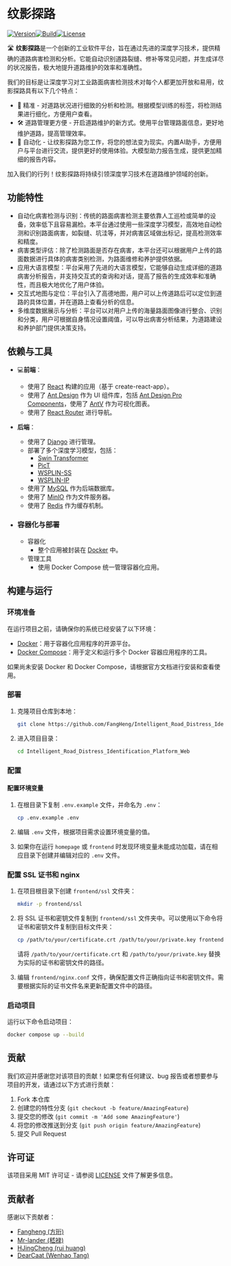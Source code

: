 # 纹影探路

[![Version](https://img.shields.io/badge/Version-v1.0.0-blue.svg)](https://github.com/FangHeng/Intelligent_Road_Distress_Identification_Platform_Web)[![Build](https://img.shields.io/badge/Build-Passing-brightgreen.svg)](https://github.com/FangHeng/Intelligent_Road_Distress_Identification_Platform_Web)[![License](https://img.shields.io/badge/License-MIT-green.svg)](https://github.com/FangHeng/Intelligent_Road_Distress_Identification_Platform_Web)

🛣️ **纹影探路**是一个创新的工业软件平台，旨在通过先进的深度学习技术，提供精确的道路病害检测和分析。它能自动识别道路裂缝、修补等常见问题，并生成详尽的状况报告，极大地提升道路维护的效率和准确性。

我们的目标是让深度学习对工业路面病害检测技术对每个人都更加开放和易用，纹影探路具有以下几个特点：

- 🧪 精准 - 对道路状况进行细致的分析和检测。根据模型训练的标签，将检测结果进行细化，方便用户查看。
- 🛠️ 道路管理更方便 - 开启道路维护的新方式。使用平台管理路面信息，更好地维护道路，提高管理效率。
- 🤝 自动化 - 让纹影探路为您工作，将您的想法变为现实。内置AI助手，方便用户与平台进行交流，提供更好的使用体验。大模型助力报告生成，提供更加精细的报告内容。

加入我们的行列！纹影探路将持续引领深度学习技术在道路维护领域的创新。

## 功能特性

- 自动化病害检测与识别：传统的路面病害检测主要依靠人工巡检或简单的设备，效率低下且容易漏检。本平台通过使用一些深度学习模型，高效地自动检测和识别路面病害，如裂缝、坑洼等，并对病害区域做出标记，提高检测效率和精度。
- 病害类型评估：除了检测路面是否存在病害，本平台还可以根据用户上传的路面数据进行具体的病害类别检测，为路面维修和养护提供依据。
- 应用大语言模型：平台采用了先进的大语言模型，它能够自动生成详细的道路病害分析报告，并支持交互式的查询和对话，提高了报告的生成效率和准确性，而且极大地优化了用户体验。
- 交互式地图与定位：平台引入了高德地图，用户可以上传道路后可以定位到道路的具体位置，并在道路上查看分析的信息。
- 多维度数据展示与分析：平台可以对用户上传的海量路面图像进行整合、识别和分类，用户可根据自身情况设置阈值，可以导出病害分析结果，为道路建设和养护部门提供决策支持。

## 依赖与工具

- 💻**前端**：
  
  - 使用了 [React](https://reactjs.org/) 构建的应用（基于 create-react-app）。
  - 使用了 [Ant Design](https://ant.design/) 作为 UI 组件库，包括 [Ant Design Pro Components](https://procomponents.ant.design/)，使用了 [AntV](https://antv.antgroup.com/) 作为可视化图表。
  - 使用了 [React Router](https://reactrouter.com/) 进行导航。
- **后端**：
  
  - 使用了 [Django](https://www.djangoproject.com/) 进行管理。
  - 部署了多个深度学习模型，包括：
    - [Swin Transformer](https://github.com/microsoft/Swin-Transformer)
    - [PicT](https://github.com/DearCaat/PicT)
    - [WSPLIN-SS](https://github.com/DearCaat/WSPLIN)
    - [WSPLIN-IP](https://github.com/DearCaat/WSPLIN)
  - 使用了 [MySQL](https://www.mysql.com/) 作为后端数据库。
  - 使用了 [MinIO](https://min.io/) 作为文件服务器。
  - 使用了 [Redis](https://redis.io/) 作为缓存机制。
- ### 容器化与部署
  
  - 容器化
    - 整个应用被封装在 [Docker](https://www.docker.com/) 中。
  - 管理工具
    - 使用 Docker Compose 统一管理容器化应用。

## 构建与运行

### 环境准备

在运行项目之前，请确保你的系统已经安装了以下环境：

- [Docker](https://www.docker.com/)：用于容器化应用程序的开源平台。
- [Docker Compose](https://docs.docker.com/compose/)：用于定义和运行多个 Docker 容器应用程序的工具。

如果尚未安装 Docker 和 Docker Compose，请根据官方文档进行安装和查看使用。

### 部署

1. 克隆项目仓库到本地：

   ```bash
   git clone https://github.com/FangHeng/Intelligent_Road_Distress_Identification_Platform_Web.git
   ```

2. 进入项目目录：

   ```bash
   cd Intelligent_Road_Distress_Identification_Platform_Web
   ```

### 配置

#### 配置环境变量

1. 在根目录下复制 `.env.example` 文件，并命名为 `.env`：

   ```bash
   cp .env.example .env
   ```

2. 编辑 `.env` 文件，根据项目需求设置环境变量的值。

3. 如果你在运行 `homepage` 或 `frontend` 时发现环境变量未能成功加载，请在相应目录下创建并编辑对应的 `.env` 文件。

### 配置 SSL 证书和 nginx

1. 在项目根目录下创建 `frontend/ssl` 文件夹：

   ```bash
   mkdir -p frontend/ssl
   ```

2. 将 SSL 证书和密钥文件复制到 `frontend/ssl` 文件夹中。可以使用以下命令将证书和密钥文件复制到目标文件夹：

   ```bash
   cp /path/to/your/certificate.crt /path/to/your/private.key frontend/ssl/
   ```

   请将 `/path/to/your/certificate.crt` 和 `/path/to/your/private.key` 替换为实际的证书和密钥文件的路径。

3. 编辑 `frontend/nginx.conf` 文件，确保配置文件正确指向证书和密钥文件。需要根据实际的证书文件名来更新配置文件中的路径。

### 启动项目

运行以下命令启动项目：

```bash
docker compose up --build
```

## 贡献

我们欢迎并感谢您对该项目的贡献！如果您有任何建议、bug 报告或者想要参与项目的开发，请通过以下方式进行贡献：

1. Fork 本仓库
2. 创建您的特性分支 (`git checkout -b feature/AmazingFeature`)
3. 提交您的修改 (`git commit -m 'Add some AmazingFeature'`)
4. 将您的修改推送到分支 (`git push origin feature/AmazingFeature`)
5. 提交 Pull Request

## 许可证

该项目采用 MIT 许可证 - 请参阅 [LICENSE](LICENSE) 文件了解更多信息。

## 贡献者

感谢以下贡献者：

- [Fangheng (方珩)](https://github.com/FangHeng)
- [Mr-lander (嵇禄)](https://github.com/Mr-lander)
- [HJingCheng (rui huang)](https://github.com/HJingCheng)
- [DearCaat (Wenhao Tang)](https://github.com/DearCaat)
